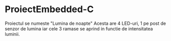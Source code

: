 # ProiectEmbedded-C
Proiectul se numeste "Lumina de noapte"
Acesta are 4 LED-uri, 1 pe post de senzor de lumina iar cele 3 ramase se aprind in functie de intensitatea luminii.

